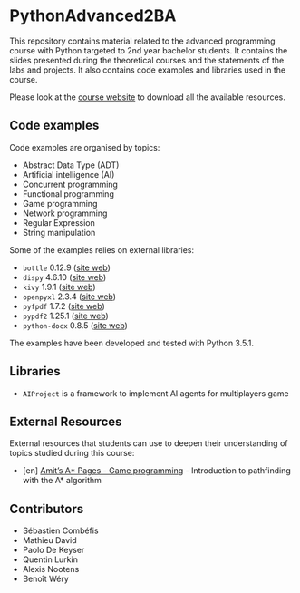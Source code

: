 # PythonAdvanced2BA

This repository contains material related to the advanced programming course with Python targeted to 2nd year bachelor students. It contains the slides presented during the theoretical courses and the statements of the labs and projects. It also contains code examples and libraries used in the course.

Please look at the [course website](http://ecam-brussels.github.io/PythonAdvanced2BA/) to download all the available resources.

## Code examples

Code examples are organised by topics:

- Abstract Data Type (ADT)
- Artificial intelligence (AI)
- Concurrent programming
- Functional programming
- Game programming
- Network programming
- Regular Expression
- String manipulation

Some of the examples relies on external libraries:

- `bottle` 0.12.9 ([site web](http://www.bottlepy.org))
- `dispy` 4.6.10 ([site web](http://dispy.sourceforge.net))
- `kivy` 1.9.1 ([site web](https://kivy.org))
- `openpyxl` 2.3.4 ([site web](https://openpyxl.readthedocs.org))
- `pyfpdf` 1.7.2 ([site web](https://pyfpdf.readthedocs.org))
- `pypdf2` 1.25.1 ([site web](https://pythonhosted.org/PyPDF2))
- `python-docx` 0.8.5 ([site web](https://python-docx.readthedocs.org))

The examples have been developed and tested with Python 3.5.1.

## Libraries

- `AIProject` is a framework to implement AI agents for multiplayers game

## External Resources

External resources that students can use to deepen their understanding of topics studied during this course:

- [en] [Amit’s A* Pages - Game programming](http://theory.stanford.edu/~amitp/GameProgramming/AStarComparison.html) - Introduction to pathfinding with the A* algorithm

## Contributors

- Sébastien Combéfis
- Mathieu David
- Paolo De Keyser
- Quentin Lurkin
- Alexis Nootens
- Benoît Wéry